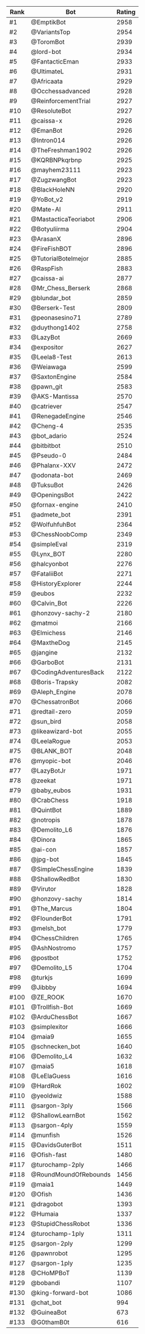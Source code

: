 Rank|Bot|Rating
---|---|---
#1|@EmptikBot|2958
#2|@VariantsTop|2954
#3|@ToromBot|2939
#4|@lord-bot|2934
#5|@FantacticEman|2933
#6|@UltimateL|2931
#7|@Africaata|2929
#8|@Occhessadvanced|2928
#9|@ReinforcementTrial|2927
#10|@ResoluteBot|2927
#11|@caissa-x|2926
#12|@EmanBot|2926
#13|@Intron014|2926
#14|@TheFreshman1902|2926
#15|@KQRBNPkqrbnp|2925
#16|@mayhem23111|2923
#17|@ZugzwangBot|2923
#18|@BlackHoleNN|2920
#19|@YoBot_v2|2919
#20|@Mate-AI|2911
#21|@MastacticaTeoriabot|2906
#22|@Botyuliirma|2904
#23|@ArasanX|2896
#24|@FireFishBOT|2896
#25|@TutorialBotelmejor|2885
#26|@RaspFish|2883
#27|@caissa-ai|2877
#28|@Mr_Chess_Berserk|2868
#29|@blundar_bot|2859
#30|@Berserk-Test|2809
#31|@peonasesino71|2789
#32|@duythong1402|2758
#33|@LazyBot|2669
#34|@expositor|2627
#35|@Leela8-Test|2613
#36|@Weiawaga|2599
#37|@SaxtonEngine|2584
#38|@pawn_git|2583
#39|@AKS-Mantissa|2570
#40|@catriever|2547
#41|@RenegadeEngine|2546
#42|@Cheng-4|2535
#43|@bot_adario|2524
#44|@bitbitbot|2510
#45|@Pseudo-0|2484
#46|@Phalanx-XXV|2472
#47|@odonata-bot|2469
#48|@TuksuBot|2426
#49|@OpeningsBot|2422
#50|@fornax-engine|2410
#51|@admete_bot|2391
#52|@WolfuhfuhBot|2364
#53|@ChessNoobComp|2349
#54|@simpleEval|2319
#55|@Lynx_BOT|2280
#56|@halcyonbot|2276
#57|@FataliiBot|2271
#58|@HistoryExplorer|2244
#59|@eubos|2232
#60|@Calvin_Bot|2226
#61|@honzovy-sachy-2|2180
#62|@matmoi|2166
#63|@Elmichess|2146
#64|@MaxtheDog|2145
#65|@jangine|2132
#66|@GarboBot|2131
#67|@CodingAdventuresBack|2122
#68|@Boris-Trapsky|2082
#69|@Aleph_Engine|2078
#70|@ChessatronBot|2066
#71|@redtail-zero|2059
#72|@sun_bird|2058
#73|@likeawizard-bot|2055
#74|@LeelaRogue|2053
#75|@BLANK_BOT|2048
#76|@myopic-bot|2046
#77|@LazyBotJr|1971
#78|@zeekat|1971
#79|@baby_eubos|1931
#80|@CrabChess|1918
#81|@QuintBot|1889
#82|@notropis|1878
#83|@Demolito_L6|1876
#84|@Dinora|1865
#85|@ai-con|1857
#86|@jpg-bot|1845
#87|@SimpleChessEngine|1839
#88|@ShallowRedBot|1830
#89|@Virutor|1828
#90|@honzovy-sachy|1814
#91|@The_Marcus|1804
#92|@FlounderBot|1791
#93|@melsh_bot|1779
#94|@ChessChildren|1765
#95|@AshNostromo|1757
#96|@postbot|1752
#97|@Demolito_L5|1704
#98|@turkjs|1699
#99|@Jibbby|1694
#100|@ZE_ROOK|1670
#101|@Trollfish-Bot|1669
#102|@ArduChessBot|1667
#103|@simplexitor|1666
#104|@maia9|1655
#105|@schnecken_bot|1640
#106|@Demolito_L4|1632
#107|@maia5|1618
#108|@LeElaGuess|1616
#109|@HardRok|1602
#110|@yeoldwiz|1588
#111|@sargon-3ply|1566
#112|@ShallowLearnBot|1562
#113|@sargon-4ply|1559
#114|@munfish|1526
#115|@DavidsGuterBot|1511
#116|@Ofish-fast|1480
#117|@turochamp-2ply|1466
#118|@RoundMoundOfRebounds|1456
#119|@maia1|1449
#120|@Ofish|1436
#121|@dragobot|1393
#122|@Humaia|1337
#123|@StupidChessRobot|1336
#124|@turochamp-1ply|1311
#125|@sargon-2ply|1299
#126|@pawnrobot|1295
#127|@sargon-1ply|1235
#128|@CHoMPBoT|1139
#129|@bobandi|1107
#130|@king-forward-bot|1086
#131|@chat_bot|994
#132|@GuineaBot|673
#133|@G0thamB0t|616
